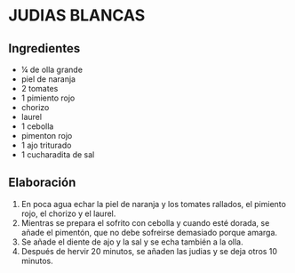JUDIAS BLANCAS
==============


Ingredientes
------------
- ¼ de olla grande
- piel de naranja
- 2 tomates
- 1 pimiento rojo
- chorizo
- laurel
- 1 cebolla
- pimenton rojo
- 1 ajo triturado
- 1 cucharadita de sal


Elaboración
-----------
1. En poca agua echar la piel de naranja y los tomates rallados, el pimiento
 rojo, el chorizo y el laurel.
2. Mientras se prepara el sofrito con cebolla y cuando esté dorada, se añade el
 pimentón, que no debe sofreirse demasiado porque amarga.
3. Se añade el diente de ajo y la sal y se echa también a la olla.
4. Después de hervir 20 minutos, se añaden las judias y se deja otros 10
 minutos.